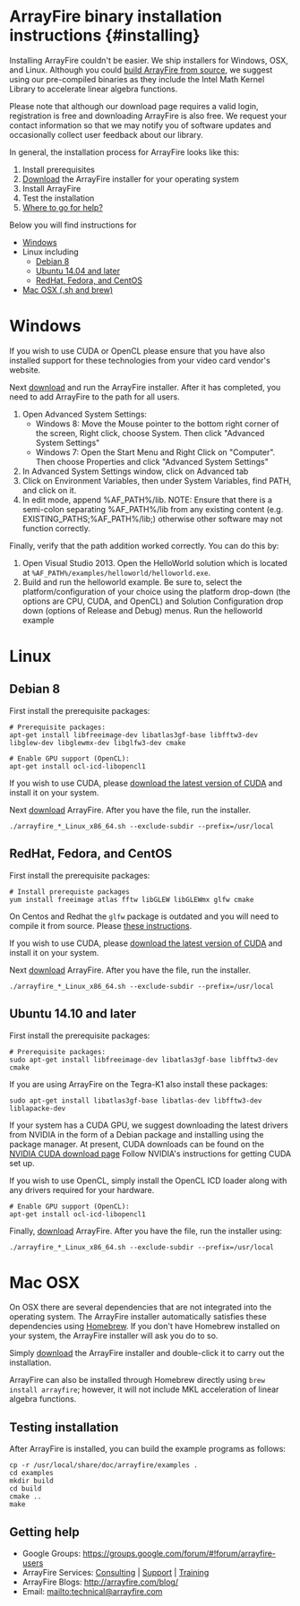 ArrayFire binary installation instructions {#installing}
=====

Installing ArrayFire couldn't be easier. We ship installers for Windows,
OSX, and Linux. Although you could
[build ArrayFire from source](https://github.com/arrayfire/arrayfire), we
suggest using our pre-compiled binaries as they include the Intel Math
Kernel Library to accelerate linear algebra functions.

Please note that although our download page requires a valid login, registration
is free and downloading ArrayFire is also free. We request your contact
information so that we may notify you of software updates and occasionally
collect user feedback about our library.

In general, the installation process for ArrayFire looks like this:

1. Install prerequisites
2. [Download](http://arrayfire.com/download/) the ArrayFire installer for your
   operating system
3. Install ArrayFire
4. Test the installation
5. [Where to go for help?](#GettingHelp)

Below you will find instructions for

* [Windows](#Windows)
* Linux including
    * [Debian 8](#Debian)
    * [Ubuntu 14.04 and later](#Ubuntu)
    * [RedHat, Fedora, and CentOS](#RPM-distros)
* [Mac OSX (.sh and brew)](#OSX)

# <a name="Windows"></a> Windows

If you wish to use CUDA or OpenCL please ensure that you have also installed
support for these technologies from your video card vendor's website.

Next [download](http://arrayfire.com/download/) and run the ArrayFire installer.
After it has completed, you need to add ArrayFire to the path for all users.

1. Open Advanced System Settings:
    * Windows 8: Move the Mouse pointer to the bottom right corner of the
      screen, Right click, choose System. Then click "Advanced System Settings"
    * Windows 7: Open the Start Menu and Right Click on "Computer". Then choose
      Properties and click "Advanced System Settings"
2. In Advanced System Settings window, click on Advanced tab
3. Click on Environment Variables, then under System Variables, find PATH, and
   click on it.
4. In edit mode, append %AF_PATH%/lib. NOTE: Ensure that there is a semi-colon
   separating %AF_PATH%/lib from any existing content (e.g.
   EXISTING_PATHS;%AF_PATH%/lib;) otherwise other software may not function
   correctly.

Finally, verify that the path addition worked correctly. You can do this by:

1. Open Visual Studio 2013. Open the HelloWorld solution which is located at
   `%AF_PATH%/examples/helloworld/helloworld.exe`.
2. Build and run the helloworld example. Be sure to, select the
   platform/configuration of your choice using the platform drop-down (the
   options are CPU, CUDA, and OpenCL) and Solution Configuration drop down
   (options of Release and Debug) menus. Run the helloworld example

# Linux

## <a name="Debian"></a> Debian 8

First install the prerequisite packages:

    # Prerequisite packages:
    apt-get install libfreeimage-dev libatlas3gf-base libfftw3-dev libglew-dev libglewmx-dev libglfw3-dev cmake

    # Enable GPU support (OpenCL):
    apt-get install ocl-icd-libopencl1

If you wish to use CUDA, please
[download the latest version of CUDA](https://developer.nvidia.com/cuda-zone)
and install it on your system.

Next [download](http://arrayfire.com/download/) ArrayFire. After you have the
file, run the installer.

    ./arrayfire_*_Linux_x86_64.sh --exclude-subdir --prefix=/usr/local

## <a name="RPM-distros"></a> RedHat, Fedora, and CentOS

First install the prerequisite packages:

    # Install prerequiste packages
    yum install freeimage atlas fftw libGLEW libGLEWmx glfw cmake

On Centos and Redhat the `glfw` package is outdated and you will need to compile
it from source. Please
[these instructions](https://github.com/arrayfire/arrayfire/wiki/GLFW-for-ArrayFire).

If you wish to use CUDA, please
[download the latest version of CUDA](https://developer.nvidia.com/cuda-downloads)
and install it on your system.

Next [download](http://arrayfire.com/download/) ArrayFire. After you have the
file, run the installer.

    ./arrayfire_*_Linux_x86_64.sh --exclude-subdir --prefix=/usr/local

## <a name="Ubuntu"></a> Ubuntu 14.10 and later

First install the prerequisite packages:

    # Prerequisite packages:
    sudo apt-get install libfreeimage-dev libatlas3gf-base libfftw3-dev cmake

If you are using ArrayFire on the Tegra-K1 also install these packages:

    sudo apt-get install libatlas3gf-base libatlas-dev libfftw3-dev liblapacke-dev

If your system has a CUDA GPU, we suggest downloading the latest drivers
from NVIDIA in the form of a Debian package and installing using the
package manager. At present, CUDA downloads can be found on the
[NVIDIA CUDA download page](https://developer.nvidia.com/cuda-downloads)
Follow NVIDIA's instructions for getting CUDA set up.

If you wish to use OpenCL, simply install the OpenCL ICD loader along
with any drivers required for your hardware.

    # Enable GPU support (OpenCL):
    apt-get install ocl-icd-libopencl1

Finally, [download](http://arrayfire.com/download/) ArrayFire. After you have
the file, run the installer using:

    ./arrayfire_*_Linux_x86_64.sh --exclude-subdir --prefix=/usr/local

# <a name="OSX"></a> Mac OSX

On OSX there are several dependencies that are not integrated into the
operating system. The ArrayFire installer automatically satisfies these
dependencies using [Homebrew](http://brew.sh/).
If you don't have Homebrew installed on your system, the ArrayFire installer
will ask you do to so.

Simply [download](http://arrayfire.com/download) the ArrayFire installer
and double-click it to carry out the installation.

ArrayFire can also be installed through Homebrew directly using
`brew install arrayfire`; however, it will
not include MKL acceleration of linear algebra functions.

## Testing installation

After ArrayFire is installed, you can build the example programs as follows:

    cp -r /usr/local/share/doc/arrayfire/examples .
    cd examples
    mkdir build
    cd build
    cmake ..
    make

## <a name="GettingHelp"></a> Getting help

* Google Groups: https://groups.google.com/forum/#!forum/arrayfire-users
* ArrayFire Services:  [Consulting](http://arrayfire.com/consulting/)  |  [Support](http://arrayfire.com/support/)   |  [Training](http://arrayfire.com/training/)
* ArrayFire Blogs: http://arrayfire.com/blog/
* Email: <mailto:technical@arrayfire.com>
